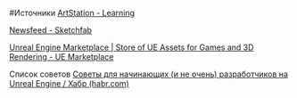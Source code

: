#Источники 
[ArtStation - Learning](https://www.artstation.com/learning)

[Newsfeed - Sketchfab](https://sketchfab.com/feed)

[Unreal Engine Marketplace | Store of UE Assets for Games and 3D Rendering - UE Marketplace](https://www.unrealengine.com/marketplace/en-US/store?sessionInvalidated=true)

Список советов
[Советы для начинающих (и не очень) разработчиков на Unreal Engine / Хабр (habr.com)](https://habr.com/ru/post/664036/)